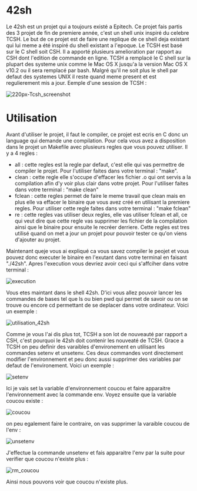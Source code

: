 # 42sh

Le 42sh est un projet qui a toujours existé a Epitech.  Ce projet fais partis des 3 projet de fin de premiere année, c'est un shell unix inspiré du celebre TCSH.  Le but de ce projet est de faire une replique de ce shell deja existant qui lui meme a été inspiré du shell existant a l'epoque.  Le TCSH est basé sur le C shell soit CSH.  Il a apporté plusieurs amelioration par rapport au CSH dont l'edition de commande en ligne.  TCSH a remplacé le C shell sur la plupart des systeme unix comme le Mac OS X jusqu'a la version Mac OS X v10.2 ou il sera remplacé par bash.  Malgré qu'il ne soit plus le shell par defaut des systemes UNIX il reste quand meme present et est regulierement mis a jour.
Eemple d'une session de TCSH :

![220px-Tcsh_screenshot](https://user-images.githubusercontent.com/71844868/124453657-e2c7cb00-dd87-11eb-849b-87fdd82e6bbe.png)

# Utilisation

Avant d'utiliser le projet, il faut le compiler, ce projet est ecris en C donc un language qui demande une compilation.  Pour cela vous avez a disposition dans le projet un Makefile avec plusieurs regles que vous pouvez utiliser.
Il y a 4 regles :
  - all : cette regles est la regle par defaut, c'est elle qui vas permettre de compiler le projet.  Pour l'utiliser faites dans votre terminal : "make".
  - clean : cette regle elle s'occupe d'effacer les fichier .o qui ont servis a la compilation afin d'y voir plus clair dans votre projet.  Pour l'utiliser faites dans votre terminal : "make clean"
  - fclean : cette regles permet de faire le meme travail que clean mais en plus elle va effacer le binaire que vous avez créé en utilisant la premiere regles.  Pour utiliser cette regle faites dans votre terminal : "make fclean"
  - re : cette regles vas utiliser deux regles, elle vas utiliser fclean et all, ce qui veut dire que cette regle vas supprimer les fichier de la compilation ainsi que le binaire pour ensuite le recréer derriere.  Cette regles est tres utilisé quand on met a jour un projet pour pouvoir tester ce qu'on viens d'ajouter au projet.

Maintenant queje vous ai expliqué ca vous savez compiler le peojet et vous pouvez donc executer le binaire en l'exutant dans votre terminal en faisant "./42sh".
Apres l'execution vous devriez avoir ceci qui s'affciher dans votre terminal :

![execution](https://user-images.githubusercontent.com/71844868/124455318-bad96700-dd89-11eb-9328-c8cb99eec407.png)

Vous etes maintant dans le shell 42sh.  D'ici vous allez pouvoir lancer les commandes de bases tel que ls ou bien pwd qui permet de savoir ou on se trouve ou encore cd permettant de se deplacer dans votre ordinateur.  Voici un exemple :

![utilisation_42sh](https://user-images.githubusercontent.com/71844868/124455829-4a7f1580-dd8a-11eb-818f-eaf168e32dfb.png)

Comme je vous l'ai dis plus tot, TCSH a son lot de nouveauté par rapport a CSH, c'est pourquoi le 42sh doit contenir les nouveaté de TCSH.  Grace a TCSH on peu definir des varaibles d'environement en utilisant les commandes setenv et unsetenv.  Ces deux commandes vont directement modifier l'environnement et peu donc aussi supprimer des variables par defaut de l'environement.  Voici un exemple :

![setenv](https://user-images.githubusercontent.com/71844868/124469176-5377e300-dd9a-11eb-8fd7-49842fdc0f86.png)

Ici je vais set la variable d'environnement coucou et faire apparaitre l'environnement avec la commande env.  Voyez ensuite que la variable coucou existe :

![coucou](https://user-images.githubusercontent.com/71844868/124469304-7904ec80-dd9a-11eb-9269-4e5bff943483.png)

on peu egalement faire le contraire, on vas supprimer la varaible coucou de l'env :

![unsetenv](https://user-images.githubusercontent.com/71844868/124469369-920d9d80-dd9a-11eb-87e9-69acf4fc65f0.png)

J'effectue la commande unsetenv et fais apparaitre l'env par la suite pour verifier que coucou n'existe plus :

![rm_coucou](https://user-images.githubusercontent.com/71844868/124469444-abaee500-dd9a-11eb-9ebe-e9e16eefe323.png)

Ainsi nous pouvons voir que coucou n'existe plus.

